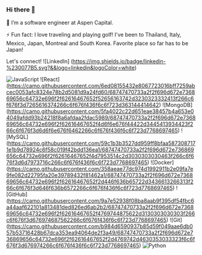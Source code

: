 ### Hi there 👋

🌱 I’m a software engineer at Aspen Capital.

⚡ Fun fact: I love traveling and playing golf! I've been to Thailand, Italy, Mexico, Japan, Montreal and South Korea. Favorite place so far has to be Japan!

Let's connect!
![LinkedIn]
(https://img.shields.io/badge/linkedin-%230077B5.svg?&&logo=linkedin&logoColor=white)

![JavaScript](https://camo.githubusercontent.com/5e1f92d32f3d85774076e291fff71b7bf1412bb3126fda90ffeaee91256a7bf0/68747470733a2f2f696d672e736869656c64732e696f2f62616467652f4a6176615363726970742d4637444631453f266c6f676f3d6a617661736372697074266c6f676f436f6c6f723d626c61636b)
![React]
(https://camo.githubusercontent.com/6ed08155432e8067723016bff7259abcec0053afc8324e78b2d5081d9a24fd60/68747470733a2f2f696d672e736869656c64732e696f2f62616467652f52656163742d3230323332413f266c6f676f3d7265616374266c6f676f436f6c6f723d363144414642)
![MongoDB]
(https://camo.githubusercontent.com/5fa4022c22d651eae38457b4a653e04049afdd93b24218f8a6afdaa2fdac5989/68747470733a2f2f696d672e736869656c64732e696f2f62616467652f4d6f6e676f44422d3445413934423f266c6f676f3d6d6f6e676f6462266c6f676f436f6c6f723d7768697465)
![MySQL]
(https://camo.githubusercontent.com/59c1b3b3527dd959ff8bfaa5873087171e1b9d78924c6f58c019f42bdd136ea1/68747470733a2f2f696d672e736869656c64732e696f2f62616467652f4d7953514c2d3030303030463f266c6f676f3d6d7973716c266c6f676f436f6c6f723d7768697465)
![Docker]
(https://camo.githubusercontent.com/358aeae77dc974d1992911b2e09fa7e9fe082d22795fa20e39789432f81462a1/68747470733a2f2f696d672e736869656c64732e696f2f62616467652f2d446f636b65722d3436613266313f266c6f676f3d646f636b6572266c6f676f436f6c6f723d7768697465)
![GitHub]
(https://camo.githubusercontent.com/9a7e52938f08ba8aab9f395df54fbc6a44aaf622101a813481ded826ed6ab2b2/68747470733a2f2f696d672e736869656c64732e696f2f62616467652f4769744875622d3130303030303f266c6f676f3d676974687562266c6f676f436f6c6f723d7768697465)
![Git]
(https://camo.githubusercontent.com/b984d6590937b85d59f049aae6db057b53716428b67dca353ea94064de2f3a49/68747470733a2f2f696d672e736869656c64732e696f2f62616467652f2d4769742d4630353033323f6c6f676f3d676974266c6f676f436f6c6f723d7768697465)
![Python](https://camo.githubusercontent.com/724dd28a7f4c15f0b5d5b789b674f3073fa709850e2c7a3a47dad3f81ac680f2/68747470733a2f2f696d672e736869656c64732e696f2f62616467652f507974686f6e2d3134333534433f266c6f676f3d707974686f6e266c6f676f436f6c6f723d7768697465)
